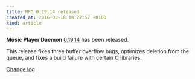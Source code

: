 ```yaml
---
title: MPD 0.19.14 released
created_at: 2016-03-18 18:27:57 +0100
kind: article
---
```


**Music Player Daemon**
[0.19.14](/download/mpd/0.19/mpd-0.19.14.tar.xz)
has been released.

This release fixes three buffer overflow bugs, optimizes deletion from
the queue, and fixes a build failure with certain C libraries.

[Change log](https://raw.githubusercontent.com/MusicPlayerDaemon/MPD/v0.19.14/NEWS)
